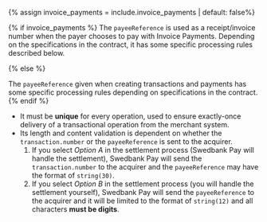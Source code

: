 {% assign invoice_payments = include.invoice_payments | default: false%}

{% if invoice_payments %}
The `payeeReference` is used as a receipt/invoice number when the payer chooses
to pay with Invoice Payments. Depending on the specifications in the contract,
it has some specific processing rules described below.

{% else %}

The `payeeReference` given when creating transactions and payments has some
specific processing rules depending on specifications in the contract.
{% endif %}

* It must be **unique** for every operation, used to ensure exactly-once
  delivery of a transactional operation from the merchant system.
* Its length and content validation is dependent on whether the
  `transaction.number` or the `payeeReference` is sent to the acquirer.
  1. If you select *Option A* in the settlement process (Swedbank Pay will
     handle the settlement), Swedbank Pay will send the `transaction.number` to
     the acquirer and the `payeeReference` may have the format of `string(30)`.
  2. If you select *Option B* in the settlement process (you will handle the
     settlement yourself), Swedbank Pay will send the `payeeReference` to the
     acquirer and it will be limited to the format of `string(12)` and all
     characters **must be digits**.
